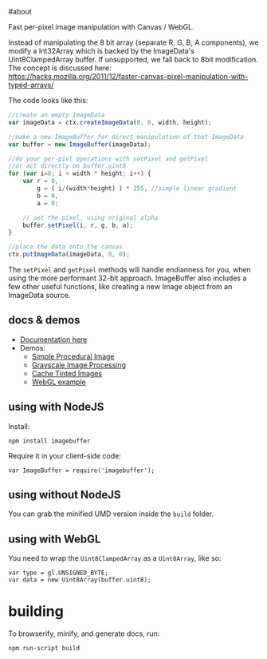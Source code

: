 #about 

Fast per-pixel image manipulation with Canvas / WebGL. 

Instead of manipulating the 8 bit array (separate R, G, B, A components), we modify a Int32Array which is backed by the ImageData's Uint8ClampedArray buffer. If unsupported, we fall back to 8bit modification. The concept is discussed here:  
https://hacks.mozilla.org/2011/12/faster-canvas-pixel-manipulation-with-typed-arrays/

The code looks like this:

```javascript
//create an empty ImageData
var imageData = ctx.createImageData(0, 0, width, height);

//make a new ImageBuffer for direct manipulation of that ImageData
var buffer = new ImageBuffer(imageData);

//do your per-piel operations with setPixel and getPixel
//or act directly on buffer.uint8
for (var i=0; i < width * height; i++) {
	var r = 0,
		g = ( i/(width*height) ) * 255, //simple linear gradient
		b = 0,
		a = 0;

	// set the pixel, using original alpha
	buffer.setPixel(i, r, g, b, a);
}

//place the data onto the canvas
ctx.putImageData(imageData, 0, 0);
```

The `setPixel` and `getPixel` methods will handle endianness for you, when using the more performant 32-bit approach. ImageBuffer also includes a few other useful functions, like creating a new Image object from an ImageData source. 

## docs & demos

- [Documentation here](http://mattdesl.github.io/imagebuffer/docs/classes/ImageBuffer.html)
- Demos:
	- [Simple Procedural Image](http://mattdesl.github.io/imagebuffer/demos/simple.html)
	- [Grayscale Image Processing](http://mattdesl.github.io/imagebuffer/demos/grayscale.html)
	- [Cache Tinted Images](http://mattdesl.github.io/imagebuffer/demos/tint.html)
	- [WebGL example](http://mattdesl.github.io/imagebuffer/demos/webgl.html)

## using with NodeJS

Install:

```
npm install imagebuffer
```

Require it in your client-side code:

```
var ImageBuffer = require('imagebuffer');
```

## using without NodeJS

You can grab the minified UMD version inside the `build` folder.

## using with WebGL

You need to wrap the `Uint8ClampedArray` as a `Uint8Array`, like so:

```
var type = gl.UNSIGNED_BYTE;
var data = new Uint8Array(buffer.uint8);
```

# building

To browserify, minify, and generate docs, run:

```
npm run-script build
```

